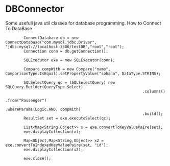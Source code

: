 # DBConnector
Some usefull java util classes for database programming.
 How to Connect To DataBase
 
 			ConnectDatabase db = new ConnectDatabase("com.mysql.jdbc.Driver", "jdbc:mysql://localhost:3306/testDB","root","root");
			Connection conn = db.getConnection();
			
			SQLExecutor exe = new SQLExecutor(conn);
			
			Compare compWith = new Compare("name", ComparisonType.IsEqual).setPropertyValue("sohana", DataType.STRING);
			
			SQLSelectQuery qc = (SQLSelectQuery) new SQLQuery.Builder(QueryType.Select)
																.columns()
																.from("Passenger")
																.whereParams(Logic.AND, compWith)
																.build();
			ResultSet set = exe.executeSelect(qc);
			
			List<Map<String,Object>> x = exe.convertToKeyValuePaire(set);
			exe.displayCollection(x);
			
			Map<Object,Map<String,Object>> x2 = exe.convertToIndexedKeyValuePaire(set, "id");
			exe.displayCollection(x2);
			
			exe.close();
			
		

